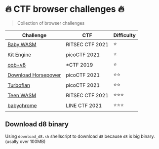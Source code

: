 # 🔥 CTF browser challenges 🔥

> Collection of browser challenges

|Challenge|CTF|Difficulty|
|------|-----|---|
|[Baby WASM](https://github.com/exd0tpy/CTF-browser-challenges/tree/main/Baby_WASM)|RITSEC CTF 2021|⭐|
|[Kit Engine](https://github.com/exd0tpy/CTF-browser-challenges/tree/main/Kit_Engine)|picoCTF 2021|⭐|
|[oob-v8](https://github.com/exd0tpy/CTF-browser-challenges/tree/main/oob-v8)|*CTF 2019|⭐|
|[Download Horsepower](https://github.com/exd0tpy/CTF-browser-challenges/tree/main/Download_Horsepower)|picoCTF 2021|⭐⭐|
|[Turboflan](https://github.com/exd0tpy/CTF-browser-challenges/tree/main/Turboflan)|picoCTF 2021|⭐⭐|
|[Teen WASM](https://github.com/exd0tpy/CTF-browser-challenges/tree/main/Teen_WASM)|RITSEC CTF 2021|⭐⭐⭐|
|[babychrome](https://github.com/exd0tpy/CTF-browser-challenges/tree/main/babychrome)|LINE CTF 2021|⭐⭐⭐|

## Download d8 binary
Using `download_d8.sh` shellscript to download `d8` because `d8` is big binary. (usally over 100MB)  


